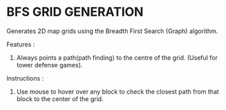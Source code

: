 # BFS GRID GENERATION

Generates 2D map grids using the Breadth First Search (Graph) algorithm.

Features :
1. Always points a path(path finding) to the centre of the grid. (Useful for tower defense games).

Instructions : 
1. Use mouse to hover over any block to check the closest path from that block to the center of the grid.
